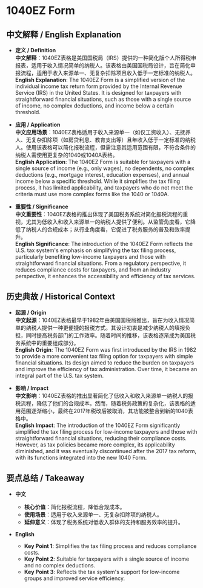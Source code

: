 # 1040EZ Form

## 中文解释 / English Explanation

* **定义 / Definition**  
  **中文解释**：1040EZ表格是美国国税局（IRS）提供的一种简化版个人所得税申报表，适用于收入情况简单的纳税人。该表格由美国国税局设计，旨在简化申报流程，适用于收入来源单一、无复杂扣除项且收入低于一定标准的纳税人。  
  **English Explanation**: The 1040EZ Form is a simplified version of the individual income tax return form provided by the Internal Revenue Service (IRS) in the United States. It is designed for taxpayers with straightforward financial situations, such as those with a single source of income, no complex deductions, and income below a certain threshold.

* **应用 / Application**  
  **中文应用场景**：1040EZ表格适用于收入来源单一（如仅工资收入）、无抚养人、无复杂扣除项（如房贷利息、教育支出等）且年收入低于一定标准的纳税人。使用该表格可以简化报税流程，但需注意其适用范围有限，不符合条件的纳税人需使用更复杂的1040或1040A表格。  
  **English Application**: The 1040EZ Form is suitable for taxpayers with a single source of income (e.g., only wages), no dependents, no complex deductions (e.g., mortgage interest, education expenses), and annual income below a specific threshold. While it simplifies the tax filing process, it has limited applicability, and taxpayers who do not meet the criteria must use more complex forms like the 1040 or 1040A.

* **重要性 / Significance**  
  **中文重要性**：1040EZ表格的推出体现了美国税务系统对简化报税流程的重视，尤其为低收入和收入来源单一的纳税人提供了便利。从监管角度看，它降低了纳税人的合规成本；从行业角度看，它促进了税务服务的普及和效率提升。  
  **English Significance**: The introduction of the 1040EZ Form reflects the U.S. tax system's emphasis on simplifying the tax filing process, particularly benefiting low-income taxpayers and those with straightforward financial situations. From a regulatory perspective, it reduces compliance costs for taxpayers, and from an industry perspective, it enhances the accessibility and efficiency of tax services.

## 历史典故 / Historical Context

* **起源 / Origin**  
  **中文起源**：1040EZ表格最早于1982年由美国国税局推出，旨在为收入情况简单的纳税人提供一种更便捷的报税方式。其设计初衷是减少纳税人的填报负担，同时提高税务部门的工作效率。随着时间的推移，该表格逐渐成为美国税务系统中的重要组成部分。  
  **English Origin**: The 1040EZ Form was first introduced by the IRS in 1982 to provide a more convenient tax filing option for taxpayers with simple financial situations. Its design aimed to reduce the burden on taxpayers and improve the efficiency of tax administration. Over time, it became an integral part of the U.S. tax system.

* **影响 / Impact**  
  **中文影响**：1040EZ表格的推出显著简化了低收入和收入来源单一纳税人的报税流程，降低了他们的合规成本。然而，随着税务政策的复杂化，该表格的适用范围逐渐缩小，最终在2017年税改后被取消，其功能被整合到新的1040表格中。  
  **English Impact**: The introduction of the 1040EZ Form significantly simplified the tax filing process for low-income taxpayers and those with straightforward financial situations, reducing their compliance costs. However, as tax policies became more complex, its applicability diminished, and it was eventually discontinued after the 2017 tax reform, with its functions integrated into the new 1040 Form.

## 要点总结 / Takeaway

* **中文**  
  - **核心价值**：简化报税流程，降低合规成本。  
  - **使用场景**：适用于收入来源单一、无复杂扣除项的纳税人。  
  - **延伸意义**：体现了税务系统对低收入群体的支持和服务效率的提升。

* **English**  
  - **Key Point 1**: Simplifies the tax filing process and reduces compliance costs.  
  - **Key Point 2**: Suitable for taxpayers with a single source of income and no complex deductions.  
  - **Key Point 3**: Reflects the tax system's support for low-income groups and improved service efficiency.